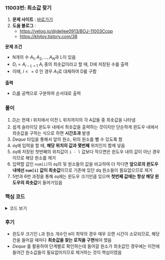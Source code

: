 ### 11003번: 최소값 찾기

1. **문제 사이트** : [바로가기](https://www.acmicpc.net/problem/11003)
2. **도움 블로그** : 
    - https://velog.io/@deilee0913/BOJ-11003Ccpp
    - https://khjtoy.tistory.com/38

**문제 조건**
- N개의 수 $A_1, A_2, ..., A_N$과 L이 있음
- $D_i = A_{i-L+1} ~ A_i$ 중의 최솟값이라고 할 때, D에 저장된 수를 출력
- 이때, $i <= 0$ 인 경우 $A_1$로 대체하여 D를 구함

**출력**  
- $D_i$를 공백으로 구분하여 순서대로 출력

### 풀이
1. $D_i$는 현재 i 위치에서 이전 L 위치까지의 각 A값들 중 최솟값을 나타냄
2. 쉽게 슬라이딩 윈도우 내에서 최솟값을 출력하는 것이지만 단순하게 윈도우 내에서 최솟값을 구하는 식으로 하면 **시간초과** 발생
3. _Deque_ 타입을 통해서 앞의 원소, 뒤의 원소를 뺄 수 있도록 함
4. `dq`에 입력을 할 때, **해당 위치의 값과 몇번째** 위치인지 함께 넣음
5. `dq`에 저장된 첫번째의 위치값이 `i - l` 값보다 작으면은 윈도우 내의 값이 아닌 경우이므로 해당 원소를 제거
6. 입력할 값인 `num[i]`이 `dq`의 뒷 원소들의 값을 비교하여 더 작다면 **앞으로의 윈도우 내에선 `num[i]` 값이 최솟값**이므로 기존에 있던 dq 원소들이 필요없으므로 제거
7. 5번과 6번 과정을 통해 `dq`에는 윈도우 크기만큼 있으며 **첫번째 값에는 항상 해당 윈도우의 최솟값**이 들어가있음

### 핵심 코드

<details>
<summary>코드 보기</summary>

```cpp
void solve_dq() {
    deque<pair<int, int> > dq;
    
    for(int i = 0; i < n; i++) {
        if(!dq.empty() && dq.front().second <= (i - l)) dq.pop_front();
        while(!dq.empty() && dq.back().first > num[i]) dq.pop_back();
        
        dq.push_back({num[i], i});
        
        cout << dq.front().first << ' ';
    }
}
```
- _Deque_ 타입의 해당 위치의 값과 위치를 저장할 `dq`를 선언
- 순차적으로 확인하며 `dq`가 비어있지 않으며, `dq`의 첫번째의 위치 값이 해당 윈도우의 시작값보다 작은 경우 제거함
- `dq`가 비어있지 않으며, `dq`의 뒷부분을 계속 확인하여 현재 들어갈 원소값 `num[i]`가  더 작은 경우 앞으로의 **윈도우에는 들어갈 원소가 최솟값이 되고 기존에 있던 값들은 필요 없어지므로** 원소들을 제거
- 위 과정을 다 거친 후에, 현재 위치의 원소 값과 현재 위치를 입력함.
- `dq`의 첫번째 위치에서의 원소 값을 출력함
</details>

### 후기
- 윈도우 크기인 `L`과 원소 개수인 `N`이 최악의 경우 매우 오랜 시간이 소모되므로, 해당 칸을 들어갈 때마다 **최솟값을 찾는 로직을 구현**해야 했음
- _Deque_ 를 활용하여 단계별로 확인하는데 들어갈 원소가 최솟값인 경우에는 이전에 들어간 원소값들이 필요없어지므로 제거하는 것이 핵심이였음